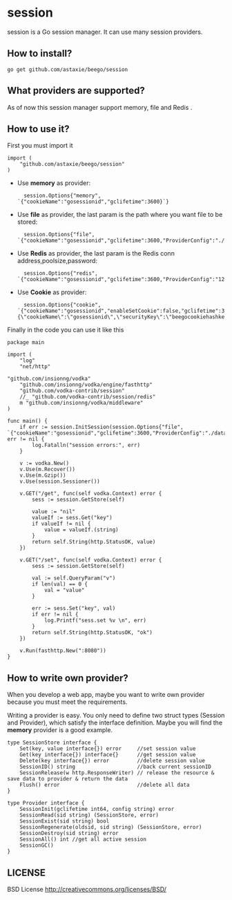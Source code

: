 session
==============

session is a Go session manager. It can use many session providers.

## How to install?

	go get github.com/astaxie/beego/session


## What providers are supported?

As of now this session manager support memory, file and Redis .


## How to use it?

First you must import it

	import (
		"github.com/astaxie/beego/session"
	)


* Use **memory** as provider:

        session.Options{"memory", `{"cookieName":"gosessionid","gclifetime":3600}`}

* Use **file** as provider, the last param is the path where you want file to be stored:

	    session.Options{"file", `{"cookieName":"gosessionid","gclifetime":3600,"ProviderConfig":"./data/session"}`}

* Use **Redis** as provider, the last param is the Redis conn address,poolsize,password:

		session.Options{"redis", `{"cookieName":"gosessionid","gclifetime":3600,"ProviderConfig":"127.0.0.1:6379,100,vodka"}`}

* Use **Cookie** as provider:

		session.Options{"cookie", `{"cookieName":"gosessionid","enableSetCookie":false,"gclifetime":3600,"ProviderConfig":"{\"cookieName\":\"gosessionid\",\"securityKey\":\"beegocookiehashkey\"}"}`}


Finally in the code you can use it like this

    package main

    import (
	    "log"
	    "net/http"

    "github.com/insionng/vodka"
	    "github.com/insionng/vodka/engine/fasthttp"
	    "github.com/vodka-contrib/session"
	    //_ "github.com/vodka-contrib/session/redis"
	    m "github.com/insionng/vodka/middleware"
    )

    func main() {
	    if err := session.InitSession(session.Options{"file", `{"cookieName":"gosessionid","gclifetime":3600,"ProviderConfig":"./data/session"}`}); err != nil {
		    log.Fatalln("session errors:", err)
	    }

        v := vodka.New()
	    v.Use(m.Recover())
	    v.Use(m.Gzip())
	    v.Use(session.Sessioner())

	    v.GET("/get", func(self vodka.Context) error {
		    sess := session.GetStore(self)

            value := "nil"
            valueIf := sess.Get("key")
		    if valueIf != nil {
			    value = valueIf.(string)
		    }
		    return self.String(http.StatusOK, value)
	    })

    	v.GET("/set", func(self vodka.Context) error {
	    	sess := session.GetStore(self)

		    val := self.QueryParam("v")
		    if len(val) == 0 {
		    	val = "value"
		    }

		    err := sess.Set("key", val)
		    if err != nil {
			    log.Printf("sess.set %v \n", err)
		    }
	    	return self.String(http.StatusOK, "ok")
	    })

	    v.Run(fasthttp.New(":8080"))
    }



## How to write own provider?

When you develop a web app, maybe you want to write own provider because you must meet the requirements.

Writing a provider is easy. You only need to define two struct types
(Session and Provider), which satisfy the interface definition.
Maybe you will find the **memory** provider is a good example.

	type SessionStore interface {
		Set(key, value interface{}) error     //set session value
		Get(key interface{}) interface{}      //get session value
		Delete(key interface{}) error         //delete session value
		SessionID() string                    //back current sessionID
		SessionRelease(w http.ResponseWriter) // release the resource & save data to provider & return the data
		Flush() error                         //delete all data
	}

	type Provider interface {
		SessionInit(gclifetime int64, config string) error
		SessionRead(sid string) (SessionStore, error)
		SessionExist(sid string) bool
		SessionRegenerate(oldsid, sid string) (SessionStore, error)
		SessionDestroy(sid string) error
		SessionAll() int //get all active session
		SessionGC()
	}


## LICENSE

BSD License http://creativecommons.org/licenses/BSD/
